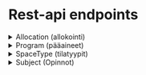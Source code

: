 # Rest-api endpoints

<details><summary>Allocation (allokointi)</summary>
Tarvitaan eri laskentaversioiden käyttöä varten.

| Kaikki allokoinnit  |   |
|---|---|
Endpoint    | /api/allocation/
Method      | GET
Parameters  | -
Returns     | Kaikki allocRound taulun laskennat.
Contents    | id, name, isAllocSeason, description, lastModified
Used in     | -

| Yksittäinen allokointi  |   |
|---|---|
Endpoint    | /api/allocation/:id
Method      | GET
Parameters  | allocRound.id
Returns     | Yksittäisen allocRound taulun laskennan.
Contents    | id, name, isAllocSeason, description, lastModified, isAllocated, processOn, Subjects, allocated, unAllocated
Used in     | -

|Huoneet Allokoinnin id:n mukaan |   |
|---|---|
Endpoint    | /api/allocation/:id/rooms
Method      | GET
Parameters  | allocRound.id
Returns     | Yksittäisen allocRoundin sisältämät huoneet
Contents    | space.id, space.name, allocatedHours, requiredHours, spaceTypeId
Used in     | Results view

|Allokoinnin sisältö pääaineittain |   |
|---|---|
Endpoint    | /api/allocation/:id/program/
Method      | GET
Parameters  | allocRound.id
Returns     | Kaikki pääaineet ja niiden sisällöt
Contents    | program.id, program.name, rooms(id, name, allocatedHours), subjects(id, name, allocatedHours, requiredHours)
Used in     | Results view


| Laskennan aloitus |  |
|---|---|
Endpoint    | /api/allocation/start
Method      | POST
Parameters  | AllocRound.id
Returns     | -
Contents    | -
Used in     | Results view

| Laskennan resetointi |   |
|---|---|
Endpoint    | /api/allocation/reset
Method      | POST
Parameters  | AllocRound.id
Returns     | Poistaa kaikki allocRoundin kurssit AllocSpace taulusta ja nollaa isAllocated, priority ja cantAllocate:n, allocSubject taulussa.
Contents    | -
Used in     | Results view

| Laskennan keskeytys | |
| --- | ---|
Endpoint    | /api/allocation/abort
Method      | POST
Parameters  | AllocRound.id
Returns     | -
Contents    | -
Used in     | -

| Allokoimattomat opetukset | |
| --- | ---|
Endpoint    | /api/allocation/:id/subject/unallocated
Method      | GET
Parameters  | AllocRound.id
Returns     | Kaikki allokointiin sisältyvät opetukset, joita ei voinut sijoittaa tiloihin
Contents    | subjectId, subject.name, subject.groupSize, subject.area, subject.spaceType
Used in     | AllocationSubjectFailureView

| Tilojen sopivuus opetukselle | |
| --- | ---|
Endpoint    | /api/allocation/subject/:subjectId/rooms
Method      | GET
Parameters  | subject.id
Returns     | Palauttaa opetukselle kaikkien tilojen sopivuuden
Contents    | space.id, space.name, space.area, missingItems, areaOk, space.personLimit, personLimitOk, space.inUse, space.spaceType, spaceTypeOk 
Used in     | AllocationSubjectFailureView

| Puuttuvat varusteet tilassa | |
| --- | ---|
Endpoint    | /api/allocation/missing-eqpt/subject/:subid/room/:roomid
Method      | GET
Parameters  | subject.id, space.id
Returns     | Huoneesta puuttuvat varusteet opetukselle
Contents    | equipment.id, equipment.name
Used in     | AllocationFailureView



</details>


<details><summary>Program (pääaineet)</summary>

|Pääaineiden nimet |   |
|---|---|
Endpoint    | /api/program/getNames
Method      | GET
Parameters  | -
Returns     | Kaikki pääaineet
Contents    | program.id, program.name

</details>

<details><summary>SpaceType (tilatyypit)</summary>

| Kaikki tilatyypit |   |
|---|---|
Endpoint    | /api/spaceType/getNames
Method      | GET
Parameters  | -
Returns     | Kaikki tilatyypit
Contents    | id, name

</details>

<details><summary>Subject (Opinnot)</summary>

| Kaikki opinnot |   |
|---|---|
Endpoint    | /api/subject/getAll
Method      | GET
Parameters  | -
Returns     | Kaikki opinnot
Contents    | id, name, groupSize, groupCount, sessionLength, sessionCount, area, program.id, program.name, spaceTypeId, spaceTypeName

| Opetuksen lisäys |   |
|---|---|
Endpoint    | /api/subject/post
Method      | POST
Parameters  | name, groupSize, groupCount, sessionLength, sessionCount, area, programId, spaceTypeId
Returns     | Lisää uuden opinnon
Contents    | -

| Opetuksen poisto |   |
|---|---|
Endpoint    | /api/subject/delete/:id
Method      | DELETE
Parameters  | subject.id
Returns     | Poistaa opinnon
Contents    | -

| Opetuksen muokkaus |   |
|---|---|
Endpoint    | /api/subject/update
Method      | PUT
Parameters  | id, name, groupSize, groupCount, sessionLength, sessionCount, area, programId, spaceTypeId
Returns     | Päivittää opinnon
Contents    | -
</details>

